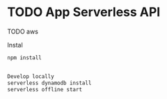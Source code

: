 # TODO App Serverless API

TODO aws

Instal

```bash
npm install


Develop locally
serverless dynamodb install
serverless offline start
